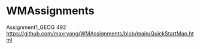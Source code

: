 # WMAssignments
Assignment1_GEOG 492
https://github.com/maxryang/WMAssignments/blob/main/QuickStartMap.html
